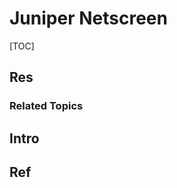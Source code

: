 # Juniper Netscreen

[TOC]



## Res
### Related Topics



## Intro



## Ref
[Juniper Netscreen SSG 防火墙 配置来自第三方(myonlineportal.net DDNS dynamic dns)的动态DNS更新]: https://blog.csdn.net/weixin_52727751/article/details/135052730

[👍 飞塔（Fortinet）在网络安全行业的地位到底如何？其在国内主要的竞争对手和客户都是哪些厂商呢？ - 史中的回答 - 知乎]: https://www.zhihu.com/question/268665406/answer/341251341